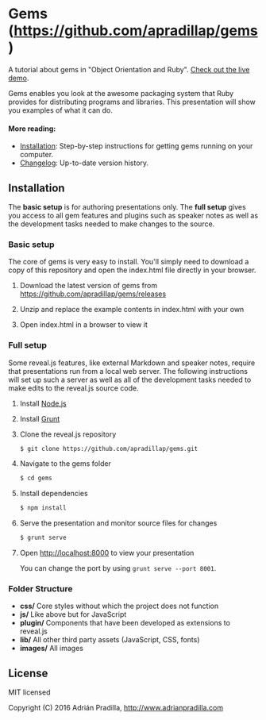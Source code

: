 # Gems (https://github.com/apradillap/gems)

A tutorial about gems in "Object Orientation and Ruby". [Check out the live demo](https://gems-tutorial.herokuapp.com).

Gems enables you look at the awesome packaging system that Ruby provides for distributing programs and libraries. This presentation will show you examples of what it can do.


#### More reading:
- [Installation](#installation): Step-by-step instructions for getting gems running on your computer.
- [Changelog](https://github.com/apradillap/gems/releases): Up-to-date version history.


## Installation

The **basic setup** is for authoring presentations only. The **full setup** gives you access to all gem features and plugins such as speaker notes as well as the development tasks needed to make changes to the source.


### Basic setup

The core of gems is very easy to install. You'll simply need to download a copy of this repository and open the index.html file directly in your browser.

1. Download the latest version of gems from <https://github.com/apradillap/gems/releases>

2. Unzip and replace the example contents in index.html with your own

3. Open index.html in a browser to view it


### Full setup

Some reveal.js features, like external Markdown and speaker notes, require that presentations run from a local web server. The following instructions will set up such a server as well as all of the development tasks needed to make edits to the reveal.js source code.

1. Install [Node.js](http://nodejs.org/)

2. Install [Grunt](http://gruntjs.com/getting-started#installing-the-cli)

4. Clone the reveal.js repository
   ```sh
   $ git clone https://github.com/apradillap/gems.git
   ```

5. Navigate to the gems folder
   ```sh
   $ cd gems
   ```

6. Install dependencies
   ```sh
   $ npm install
   ```

7. Serve the presentation and monitor source files for changes
   ```sh
   $ grunt serve
   ```

8. Open <http://localhost:8000> to view your presentation

   You can change the port by using `grunt serve --port 8001`.


### Folder Structure
- **css/** Core styles without which the project does not function
- **js/** Like above but for JavaScript
- **plugin/** Components that have been developed as extensions to reveal.js
- **lib/** All other third party assets (JavaScript, CSS, fonts)
- **images/** All images


## License

MIT licensed

Copyright (C) 2016 Adrián Pradilla, http://www.adrianpradilla.com
